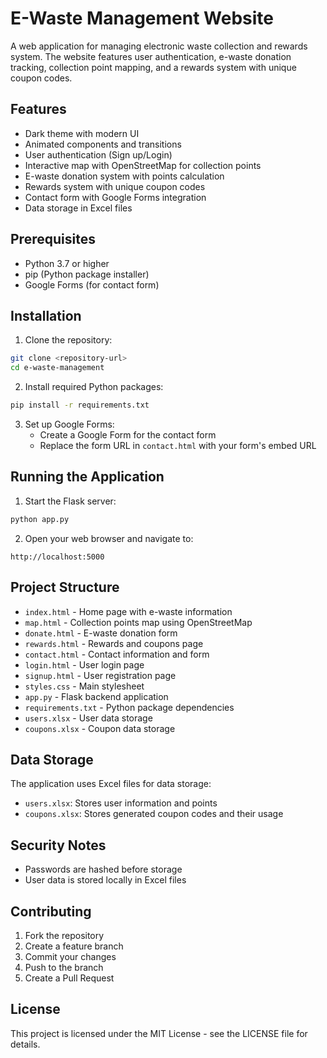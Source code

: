 # E-Waste Management Website

A web application for managing electronic waste collection and rewards system. The website features user authentication, e-waste donation tracking, collection point mapping, and a rewards system with unique coupon codes.

## Features

- Dark theme with modern UI
- Animated components and transitions
- User authentication (Sign up/Login)
- Interactive map with OpenStreetMap for collection points
- E-waste donation system with points calculation
- Rewards system with unique coupon codes
- Contact form with Google Forms integration
- Data storage in Excel files

## Prerequisites

- Python 3.7 or higher
- pip (Python package installer)
- Google Forms (for contact form)

## Installation

1. Clone the repository:
```bash
git clone <repository-url>
cd e-waste-management
```

2. Install required Python packages:
```bash
pip install -r requirements.txt
```

3. Set up Google Forms:
   - Create a Google Form for the contact form
   - Replace the form URL in `contact.html` with your form's embed URL

## Running the Application

1. Start the Flask server:
```bash
python app.py
```

2. Open your web browser and navigate to:
```
http://localhost:5000
```

## Project Structure

- `index.html` - Home page with e-waste information
- `map.html` - Collection points map using OpenStreetMap
- `donate.html` - E-waste donation form
- `rewards.html` - Rewards and coupons page
- `contact.html` - Contact information and form
- `login.html` - User login page
- `signup.html` - User registration page
- `styles.css` - Main stylesheet
- `app.py` - Flask backend application
- `requirements.txt` - Python package dependencies
- `users.xlsx` - User data storage
- `coupons.xlsx` - Coupon data storage

## Data Storage

The application uses Excel files for data storage:
- `users.xlsx`: Stores user information and points
- `coupons.xlsx`: Stores generated coupon codes and their usage

## Security Notes

- Passwords are hashed before storage
- User data is stored locally in Excel files

## Contributing

1. Fork the repository
2. Create a feature branch
3. Commit your changes
4. Push to the branch
5. Create a Pull Request

## License

This project is licensed under the MIT License - see the LICENSE file for details. 